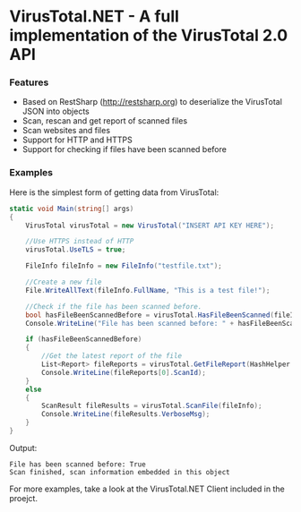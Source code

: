 # VirusTotal.NET - A full implementation of the VirusTotal 2.0 API

### Features

* Based on RestSharp (http://restsharp.org) to deserialize the VirusTotal JSON into objects
* Scan, rescan and get report of scanned files
* Scan websites and files
* Support for HTTP and HTTPS
* Support for checking if files have been scanned before

### Examples

Here is the simplest form of getting data from VirusTotal:

```csharp
static void Main(string[] args)
{
    VirusTotal virusTotal = new VirusTotal("INSERT API KEY HERE");

    //Use HTTPS instead of HTTP
    virusTotal.UseTLS = true;

    FileInfo fileInfo = new FileInfo("testfile.txt");

    //Create a new file
    File.WriteAllText(fileInfo.FullName, "This is a test file!");

    //Check if the file has been scanned before.
    bool hasFileBeenScannedBefore = virusTotal.HasFileBeenScanned(fileInfo);
    Console.WriteLine("File has been scanned before: " + hasFileBeenScannedBefore);

    if (hasFileBeenScannedBefore)
    {
        //Get the latest report of the file
        List<Report> fileReports = virusTotal.GetFileReport(HashHelper.GetMD5(fileInfo));
        Console.WriteLine(fileReports[0].ScanId);
    }
    else
    {
        ScanResult fileResults = virusTotal.ScanFile(fileInfo);
		Console.WriteLine(fileResults.VerboseMsg);
    }
}
```

Output:
```
File has been scanned before: True
Scan finished, scan information embedded in this object
```

For more examples, take a look at the VirusTotal.NET Client included in the proejct.